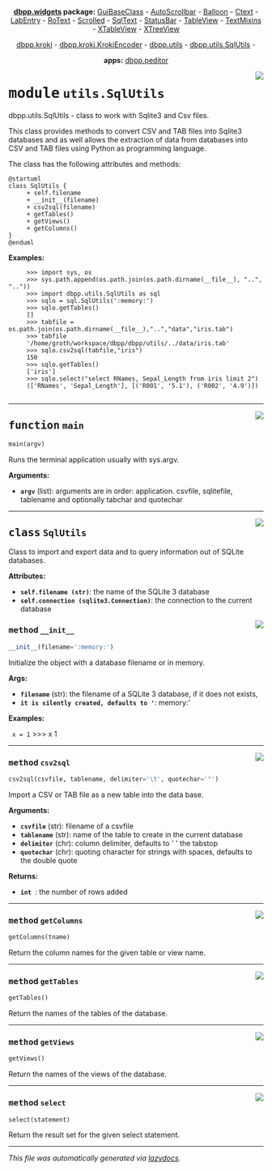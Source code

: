 <center>

**[dbpp.widgets](dbpp.widgets.md) package:** 
[GuiBaseClass](dbpp.widgets.GuiBaseClass.md) -
[AutoScrollbar](dbpp.widgets.AutoScrollbar.md) -
[Balloon](dbpp.widgets.Balloon.md) -
[Ctext](dbpp.widgets.Ctext.md) -
[LabEntry](dbpp.widgets.LabEntry.md) -
[RoText](dbpp.widgets.RoText.md) -
[Scrolled](dbpp.widgets.Scrolled.md) -
[SqlText](dbpp.widgets.SqlText.md) -
[StatusBar](dbpp.widgets.StatusBar.md) -
[TableView](dbpp.widgets.TableView.md) -
[TextMixins](dbpp.widgets.TextMixins.md) -
[XTableView](dbpp.widgets.XTableView.md) -
[XTreeView](dbpp.widgets.XTreeView.md) 

[dbpp.kroki](dbpp.kroki.md) - 
[dbpp.kroki.KrokiEncoder](dbpp.kroki.KrokiEncoder.md) -
[dbpp.utils](dbpp.utils.md) - 
[dbpp.utils.SqlUtils](dbpp.utils.SqlUtils.md)  -

**apps:** [dbpp.peditor](dbpp.peditor.PumlEditor.md)


</center>

<!-- markdownlint-disable -->

<a href="../dbpp/utils/SqlUtils.py#L0"><img align="right" style="float:right;" src="https://img.shields.io/badge/-source-cccccc?style=flat-square" /></a>

# <kbd>module</kbd> `utils.SqlUtils`
dbpp.utils.SqlUtils - class to work with Sqlite3 and Csv files. 

This class provides methods to convert CSV and TAB files into Sqlite3 databases and as well allows the extraction of data from databases into CSV and TAB files  using Python as programming language. 

The class has the following attributes and methods: 

```{.kroki echo=false dia=plantuml}
@startuml
class SqlUtils {
     + self.filename
     + __init__(filename)
     + csv2sql(filename)
     + getTables()
     + getViews()
     + getColumns()
}
@enduml
``` 



**Examples:**
 

```
     >>> import sys, os
     >>> sys.path.append(os.path.join(os.path.dirname(__file__), "..", ".."))
     >>> import dbpp.utils.SqlUtils as sql
     >>> sqlo = sql.SqlUtils(':memory:')
     >>> sqlo.getTables() 
     []
     >>> tabfile = os.path.join(os.path.dirname(__file__),"..","data","iris.tab")
     >>> tabfile
     '/home/groth/workspace/dbpp/dbpp/utils/../data/iris.tab'
     >>> sqlo.csv2sql(tabfile,"iris")
     150
     >>> sqlo.getTables()
     ['iris']
     >>> sqlo.select("select RNames, Sepal_Length from iris limit 2")
     (['RNames', 'Sepal_Length'], [('R001', '5.1'), ('R002', '4.9')])
     
``` 


---

<a href="../dbpp/utils/SqlUtils.py#L155"><img align="right" style="float:right;" src="https://img.shields.io/badge/-source-cccccc?style=flat-square" /></a>

## <kbd>function</kbd> `main`

```python
main(argv)
```

Runs the terminal application usually with sys.argv. 



**Arguments:**
 
 - <b>`argv`</b> (list):  arguments are in order: application. csvfile, sqlitefile, tablename  and optionally tabchar and quotechar 


---

<a href="../dbpp/utils/SqlUtils.py#L50"><img align="right" style="float:right;" src="https://img.shields.io/badge/-source-cccccc?style=flat-square" /></a>

## <kbd>class</kbd> `SqlUtils`
Class to import and export data and to query information out of SQLite databases. 



**Attributes:**
 
 - <b>`self.filename (str)`</b>:  the name of the SQLite 3 database 
 - <b>`self.connection (sqlite3.Connection)`</b>:  the connection to the current database 



<a href="../dbpp/utils/SqlUtils.py#L58"><img align="right" style="float:right;" src="https://img.shields.io/badge/-source-cccccc?style=flat-square" /></a>

### <kbd>method</kbd> `__init__`

```python
__init__(filename=':memory:')
```

Initialize the object with a database filename or in memory. 



**Args:**
 
 - <b>`filename`</b> (str):  the filename of a SQLite 3 database, if it does not exists, 
 - <b>`it is silently created, defaults to '`</b>: memory:' 



**Examples:**
 

``` x = 1```
    >>> x
    1





---

<a href="../dbpp/utils/SqlUtils.py#L78"><img align="right" style="float:right;" src="https://img.shields.io/badge/-source-cccccc?style=flat-square" /></a>

### <kbd>method</kbd> `csv2sql`

```python
csv2sql(csvfile, tablename, delimiter='\t', quotechar='"')
```

Import a CSV or TAB file as a new table into the data base. 



**Arguments:**
 
 - <b>`csvfile`</b> (str):  filename of a csvfile 
 - <b>`tablename`</b> (str):  name of the table to create in the current database 
 - <b>`delimiter`</b> (chr):  column delimiter, defaults to '    ' the tabstop 
 - <b>`quotechar`</b> (chr):  quoting character for strings with spaces, defaults to the double quote 



**Returns:**
 
 - <b>`int `</b>:  the number of rows added 

---

<a href="../dbpp/utils/SqlUtils.py#L141"><img align="right" style="float:right;" src="https://img.shields.io/badge/-source-cccccc?style=flat-square" /></a>

### <kbd>method</kbd> `getColumns`

```python
getColumns(tname)
```

Return the column names for the given table or view name. 

---

<a href="../dbpp/utils/SqlUtils.py#L125"><img align="right" style="float:right;" src="https://img.shields.io/badge/-source-cccccc?style=flat-square" /></a>

### <kbd>method</kbd> `getTables`

```python
getTables()
```

Return the names of the tables of the database. 

---

<a href="../dbpp/utils/SqlUtils.py#L133"><img align="right" style="float:right;" src="https://img.shields.io/badge/-source-cccccc?style=flat-square" /></a>

### <kbd>method</kbd> `getViews`

```python
getViews()
```

Return the names of the views of the database. 

---

<a href="../dbpp/utils/SqlUtils.py#L147"><img align="right" style="float:right;" src="https://img.shields.io/badge/-source-cccccc?style=flat-square" /></a>

### <kbd>method</kbd> `select`

```python
select(statement)
```

Return the result set for the given select statement. 




---

_This file was automatically generated via [lazydocs](https://github.com/ml-tooling/lazydocs)._
